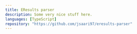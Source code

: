 ```yaml
---
title: EResults parser
description: Some very nice stuff here.
languages: [TypeScript]
repository: "https://github.com/jsaari97/eresults-parser"
---
```

